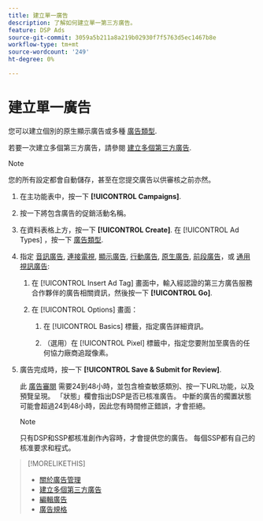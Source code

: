 ```yaml
---
title: 建立單一廣告
description: 了解如何建立單一第三方廣告。
feature: DSP Ads
source-git-commit: 3059a5b211a8a219b02930f7f5763d5ec1467b8e
workflow-type: tm+mt
source-wordcount: '249'
ht-degree: 0%

---
```


# 建立單一廣告

您可以建立個別的原生顯示廣告或多種 [廣告類型](ad-about.md#ad-types).

若要一次建立多個第三方廣告，請參閱 [建立多個第三方廣告](ad-create-multiple.md).

>[!NOTE]
>
>您的所有設定都會自動儲存，甚至在您提交廣告以供審核之前亦然。

1. 在主功能表中，按一下 **[!UICONTROL Campaigns]**.

1. 按一下將包含廣告的促銷活動名稱。

1. 在資料表格上方，按一下 **[!UICONTROL Create]**. 在 [!UICONTROL Ad Types] ，按一下 [廣告類型](ad-about.md#ad-types).

1. 指定 [音訊廣告](ad-settings-audio.md), [連接電視](ad-settings-connected-tv.md), [顯示廣告](ad-settings-display.md), [行動廣告](ad-settings-mobile.md), [原生廣告](ad-settings-native.md), [前段廣告](ad-settings-pre-roll.md)，或 [通用視訊廣告](ad-settings-universal-video.md):

   1. 在 [!UICONTROL Insert Ad Tag] 畫面中，輸入經認證的第三方廣告服務合作夥伴的廣告相關資訊，然後按一下 **[!UICONTROL Go]**.

   1. 在 [!UICONTROL Options] 畫面：

      1. 在 [!UICONTROL Basics] 標籤，指定廣告詳細資訊。

      1. （選用）在 [!UICONTROL Pixel] 標籤中，指定您要附加至廣告的任何協力廠商追蹤像素。

1. 廣告完成時，按一下 **[!UICONTROL Save & Submit for Review]**.

   此 [廣告審閱](ad-about.md) 需要24到48小時，並包含檢查敏感類別、按一下URL功能，以及預覽呈現。 「狀態」欄會指出DSP是否已核准廣告。 中斷的廣告的擱置狀態可能會超過24到48小時，因此您有時間修正錯誤，才會拒絕。

   >[!NOTE]
   >
   >只有DSP和SSP都核准創作內容時，才會提供您的廣告。 每個SSP都有自己的核准要求和程式。

>[!MORELIKETHIS]
>
>* [關於廣告管理](ad-about.md)
>* [建立多個第三方廣告](ad-create-multiple.md)
>* [編輯廣告](ad-edit.md)
>* [廣告規格](ad-specs.md)


